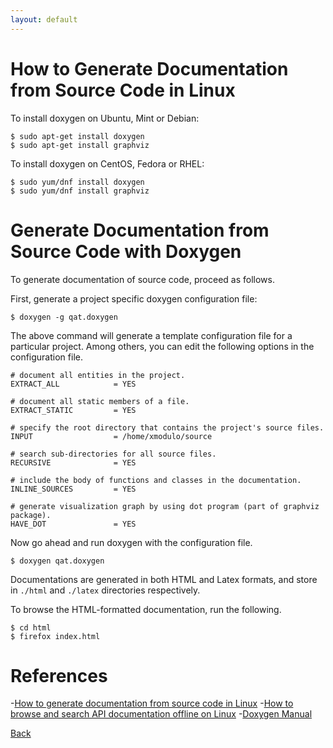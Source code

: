 ```yaml
---
layout: default
---
```


# How to Generate Documentation from Source Code in Linux

To install doxygen on Ubuntu, Mint or Debian:

```
$ sudo apt-get install doxygen
$ sudo apt-get install graphviz
```
To install doxygen on CentOS, Fedora or RHEL:

```
$ sudo yum/dnf install doxygen
$ sudo yum/dnf install graphviz
```

# Generate Documentation from Source Code with Doxygen

To generate documentation of source code, proceed as follows.

First, generate a project specific doxygen configuration file:

```
$ doxygen -g qat.doxygen
```

The above command will generate a template configuration file for a particular project.
Among others, you can edit the following options in the configuration file.

```
# document all entities in the project.
EXTRACT_ALL            = YES

# document all static members of a file.
EXTRACT_STATIC         = YES

# specify the root directory that contains the project's source files.
INPUT                  = /home/xmodulo/source

# search sub-directories for all source files.
RECURSIVE              = YES

# include the body of functions and classes in the documentation.
INLINE_SOURCES         = YES

# generate visualization graph by using dot program (part of graphviz package).
HAVE_DOT               = YES
```

Now go ahead and run doxygen with the configuration file.

```
$ doxygen qat.doxygen
```

Documentations are generated in both HTML and Latex formats, and store in `./html` and
`./latex` directories respectively.

To browse the HTML-formatted documentation, run the following.

```
$ cd html
$ firefox index.html
```

# References

-[How to generate documentation from source code in Linux](http://xmodulo.com/how-to-generate-documentation-from-source-code-in-linux.html)
-[How to browse and search API documentation offline on Linux](http://xmodulo.com/browse-search-api-documentation-offline-linux.html)
-[Doxygen Manual](http://www.stack.nl/~dimitri/doxygen/manual/index.html)


[Back](../)

